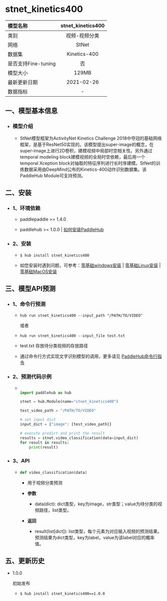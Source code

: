 # stnet_kinetics400

|模型名称|stnet_kinetics400|
| :--- | :---: | 
|类别|视频-视频分类|
|网络|StNet|
|数据集|Kinetics-400|
|是否支持Fine-tuning|否|
|模型大小|129MB|
|最新更新日期|2021-02-26|
|数据指标|-|



## 一、模型基本信息

- ### 模型介绍

  - StNet模型框架为ActivityNet Kinetics Challenge 2018中夺冠的基础网络框架，是基于ResNet50实现的。该模型提出super-image的概念，在super-image上进行2D卷积，建模视频中局部时空相关性。另外通过temporal modeling block建模视频的全局时空依赖，最后用一个temporal Xception block对抽取的特征序列进行长时序建模。StNet的训练数据采用由DeepMind公布的Kinetics-400动作识别数据集。该PaddleHub Module可支持预测。



## 二、安装

- ### 1、环境依赖  

  - paddlepaddle >= 1.4.0
  
  - paddlehub >= 1.0.0    | [如何安装PaddleHub](../../../../docs/docs_ch/get_start/installation.rst)

- ### 2、安装

  - ```shell
    $ hub install stnet_kinetics400
    ```
  - 如您安装时遇到问题，可参考：[零基础windows安装](../../../../docs/docs_ch/get_start/windows_quickstart.md)
 | [零基础Linux安装](../../../../docs/docs_ch/get_start/linux_quickstart.md) | [零基础MacOS安装](../../../../docs/docs_ch/get_start/mac_quickstart.md)




## 三、模型API预测

- ### 1、命令行预测

  - ```shell
    hub run stnet_kinetics400 --input_path "/PATH/TO/VIDEO"
    ```
    
    或者
    
  - ```shell
    hub run stnet_kinetics400 --input_file test.txt 
    ```    
    
  - test.txt 存放待分类视频的存放路径


  - 通过命令行方式实现文字识别模型的调用，更多请见 [PaddleHub命令行指令](../../../../docs/docs_ch/tutorial/cmd_usage.rst)

- ### 2、预测代码示例

  - ```python

    import paddlehub as hub

    stnet = hub.Module(name="stnet_kinetics400")

    test_video_path = "/PATH/TO/VIDEO"

    # set input dict
    input_dict = {"image": [test_video_path]}

    # execute predict and print the result
    results = stnet.video_classification(data=input_dict)
    for result in results:
        print(result)
    ```
    
- ### 3、API

  - ```python
    def video_classification(data)
    ```    

    - 用于视频分类预测
    
    - **参数**

      - data(dict): dict类型，key为image，str类型；value为待分类的视频路径，list类型。


    - **返回**

      - result(list\[dict\]): list类型，每个元素为对应输入视频的预测结果。预测结果为dict类型，key为label，value为该label对应的概率值。


## 五、更新历史

* 1.0.0

  初始发布
  
  - ```shell
    $ hub install stnet_kinetics400==1.0.0
    ```
